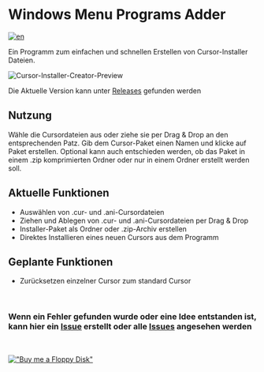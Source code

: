 # Windows Menu Programs Adder

[![en](https://img.shields.io/badge/lang-en-red.svg)](https://github.com/Der-Floh/Cursor-Installer-Creator/blob/master/README.md)

Ein Programm zum einfachen und schnellen Erstellen von Cursor-Installer Dateien.

![Cursor-Installer-Creator-Preview](https://github.com/Der-Floh/Cursor-Installer-Creator/assets/65826571/9fae892f-b22c-41b7-9804-3584452b6cf4)

Die Aktuelle Version kann unter [Releases](https://github.com/Der-Floh/Cursor-Installer-Creator/releases) gefunden werden

## Nutzung

Wähle die Cursordateien aus oder ziehe sie per Drag & Drop an den entsprechenden Patz. Gib dem Cursor-Paket einen Namen und klicke auf Paket erstellen. Optional kann auch entschieden werden, ob das Paket in einem .zip komprimierten Ordner oder nur in einem Ordner erstellt werden soll.

## Aktuelle Funktionen

- Auswählen von .cur- und .ani-Cursordateien
- Ziehen und Ablegen von .cur- und .ani-Cursordateien per Drag & Drop
- Installer-Paket als Ordner oder .zip-Archiv erstellen
- Direktes Installieren eines neuen Cursors aus dem Programm

## Geplante Funktionen

- Zurücksetzen einzelner Cursor zum standard Cursor

&nbsp;

### Wenn ein Fehler gefunden wurde oder eine Idee entstanden ist, kann hier ein [Issue](https://github.com/Der-Floh/Cursor-Installer-Creator/issues/new) erstellt oder alle [Issues](https://github.com/Der-Floh/Cursor-Installer-Creator/issues) angesehen werden

&nbsp;

[!["Buy me a Floppy Disk"](https://www.buymeacoffee.com/assets/img/custom_images/orange_img.png)](https://www.buymeacoffee.com/der_floh)

